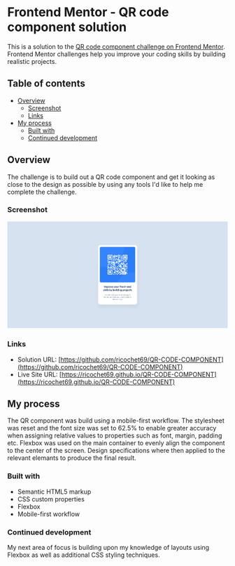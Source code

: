 # Frontend Mentor - QR code component solution

This is a solution to the [QR code component challenge on Frontend Mentor](https://www.frontendmentor.io/challenges/qr-code-component-iux_sIO_H). Frontend Mentor challenges help you improve your coding skills by building realistic projects.

## Table of contents

- [Overview](#overview)
  - [Screenshot](#screenshot)
  - [Links](#links)
- [My process](#my-process)
  - [Built with](#Built-with)
  - [Continued development](#continued-development)


## Overview
The challenge is to build out a QR code component and get it looking as close to the design as possible by using any tools I'd like to help me complete the challenge.

### Screenshot

![](./Screenshot/screenshot.png)


### Links

- Solution URL: [https://github.com/ricochet69/QR-CODE-COMPONENT](https://github.com/ricochet69/QR-CODE-COMPONENT)
- Live Site URL: [https://ricochet69.github.io/QR-CODE-COMPONENT](https://ricochet69.github.io/QR-CODE-COMPONENT)

## My process
The QR component was build using a mobile-first workflow. The stylesheet was reset and the font size was set to 62.5% to enable greater accuracy when assigning relative values to properties such as font, margin, padding etc. Flexbox was used on the main container to evenly align the component to the center of the screen.
Design specifications where then applied to the relevant elemants to produce the final result.

### Built with

- Semantic HTML5 markup
- CSS custom properties
- Flexbox
- Mobile-first workflow


### Continued development

My next area of focus is building upon my knowledge of layouts using Flexbox as well as additional CSS styling techniques.
